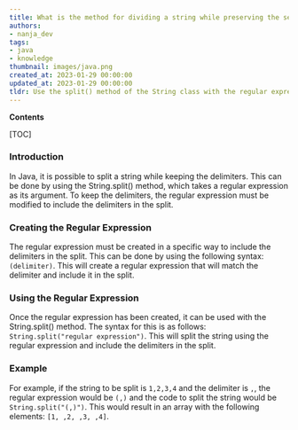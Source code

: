 ```yaml
---
title: What is the method for dividing a string while preserving the separators?
authors:
- nanja_dev
tags:
- java
- knowledge
thumbnail: images/java.png
created_at: 2023-01-29 00:00:00
updated_at: 2023-01-29 00:00:00
tldr: Use the split() method of the String class with the regular expression `(?=\\p{Punct})` to split a string, but also keep the delimiters.
---
```


**Contents**

[TOC]

### Introduction

In Java, it is possible to split a string while keeping the delimiters. This can be done by using the String.split() method, which takes a regular expression as its argument. To keep the delimiters, the regular expression must be modified to include the delimiters in the split.

### Creating the Regular Expression

The regular expression must be created in a specific way to include the delimiters in the split. This can be done by using the following syntax: `(delimiter)`. This will create a regular expression that will match the delimiter and include it in the split.

### Using the Regular Expression

Once the regular expression has been created, it can be used with the String.split() method. The syntax for this is as follows: `String.split("regular expression")`. This will split the string using the regular expression and include the delimiters in the split.

### Example

For example, if the string to be split is `1,2,3,4` and the delimiter is `,`, the regular expression would be `(,)` and the code to split the string would be `String.split("(,)")`. This would result in an array with the following elements: `[1, ,2, ,3, ,4]`.
